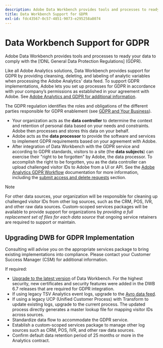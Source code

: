 ```yaml
---
description: Adobe Data Workbench provides tools and processes to ready your data to comply with the General Data Protection Regulations (GDPR).
title: Data Workbench Support for GDPR
exl-id: fdc43567-0c57-4851-9073-e295258a8074
---
```

# Data Workbench Support for GDPR

Adobe Data Workbench provides tools and processes to ready your data to comply with the [!DNL General Data Protection Regulations] (GDPR).

Like all Adobe Analytics solutions, Data Workbench provides support for GDPR by providing cleansing, deleting, and labeling of analytic variables when processing the Adobe Analytics' data feed. To support GDPR implementations, Adobe lets you set up processes for GDPR in accordance with your company’s permissions as established in your agreement with Adobe. See [Adobe Analytics and GDPR for additional information](https://experienceleague.adobe.com/docs/analytics/admin/data-governance/an-gdpr-overview.html).

The GDPR regulation identifies the roles and obligations of the different parties responsible for GDPR enablement (see [GDPR and Your Business](https://www.adobe.com/privacy/general-data-protection-regulation.html)).

* Your organization acts as the **data controller** to determine the context and retention of personal data based on your needs and constraints. Adobe then processes and stores this data on your behalf.
* Adobe acts as the **data processor** to provide the software and services to implement GDPR requirements based on your agreement with Adobe.
* After integration of Data Workbench with the GDPR service and according to GDPR standards, visitors to a site (the **data subjects**) can exercise their "right to be forgotten" by Adobe, the data processor. To accomplish the right to be forgotten, you as the data controller can upload challenged visitor IDs to Adobe from a UI or API. See the [Adobe Analytics GDPR Workflow](https://experienceleague.adobe.com/docs/analytics/admin/data-governance/an-gdpr-workflow.html?lang=en) documentation for more information, including the [submit access and delete requests](https://experienceleague.adobe.com/docs/analytics/admin/data-governance/gdpr-submit-access-delete.html) section.

>[!NOTE]
>
>For other data sources, your organization will be responsible for cleaning up challenged visitor IDs from other log sources, such as the CRM, POS, IVR, and other raw data sources. Custom-scoped services packages will be available to provide support for organizations by _providing a full replacement set of files for each data source_ that ongoing service retainers are required to support or maintain.

## Upgrading DWB for GDPR Implementation

Consulting will advise you on the appropriate services package to bring existing implementations into compliance. Please contact your Customer Success Manager (CSM) for additional information.

If required:

* [Upgrade to the latest version](https://experienceleague.adobe.com/docs/data-workbench/using/release-notes/release-notes.html) of Data Workbench. For the highest security, new certificates and security features were added in the DWB 6.7 releases that are required for GDPR integration.
* If using legacy TSV Analytics event logs, upgrade to the [Avro data feed](https://experienceleague.adobe.com/docs/data-workbench/using/dataset/log-proc-config-file/c-log-sources.html#section-9a824b4c3d5549e7952a7111232035b2).
* If using a legacy UCP (Unified Customer Process) with Transform to update existing logs, upgrade to the current process. The updated process directly generates a master lookup file for mapping visitor IDs across sources.
* Standardize data flow to accommodate the GDPR service.
* Establish a custom-scoped services package to manage other log sources such as CRM, POS, IVR, and other raw data sources.
* Confirm default data retention period of 25 months or more in the Analytics contract.
